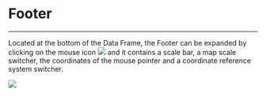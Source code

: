 # Footer
********

Located at the bottom of the Data Frame, the Footer can be expanded by clicking on the mouse icon <img src="../img/mouse-icon.png" style="max-width:25px;" /> and it contains a scale bar, a map scale switcher, the coordinates of the mouse pointer and a coordinate reference system switcher.

<img src="../img/footer.png" style="max-width:600px;" />